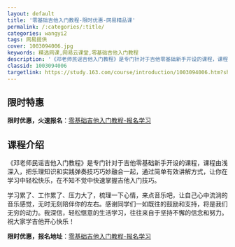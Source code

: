 ```yaml
---
layout: default
title: '零基础吉他入门教程-限时优惠-网易精品课'
permalink: /:categories/:title/
categories: wangyi2
tags: 网易提供
cover: 1003094006.jpg
keywords: 精选网课,网易云课堂,零基础吉他入门教程
description: '《邓老师民谣吉他入门教程》是专门针对于吉他零基础新手开设的课程，课程由浅深入，把乐理知识和实践弹奏技巧巧妙融合一起，通过'
classid: 1003094006
targetlink: https://study.163.com/course/introduction/1003094006.htm?share=1&shareId=1025206652&utm_campaign=share&utm_medium=iphoneShare&utm_source=&utm_u=1025206652
---
```


## 限时特惠

**限时优惠，火速报名**：[零基础吉他入门教程-报名学习](https://study.163.com/course/introduction/1003094006.htm?share=1&shareId=1025206652&utm_campaign=share&utm_medium=iphoneShare&utm_source=&utm_u=1025206652)

## 课程介绍

《邓老师民谣吉他入门教程》是专门针对于吉他零基础新手开设的课程，课程由浅深入，把乐理知识和实践弹奏技巧巧妙融合一起，通过简单有效讲解方式，让你在学习中轻松快乐，在不知不觉中快速掌握吉他入门技巧。

  学习累了、工作累了、压力大了，梳理一下心情，来点音乐吧，让自己心中流淌的音乐感觉，无时无刻陪伴你的左右。感谢同学们一如既往的鼓励和支持，将是我们无穷的动力。我深信，轻松惬意的生活学习，往往来自于坚持不懈的信念和努力。祝大家学吉他开心快乐！

**限时优惠，报名地址**：[零基础吉他入门教程-报名学习](https://study.163.com/course/introduction/1003094006.htm?share=1&shareId=1025206652&utm_campaign=share&utm_medium=iphoneShare&utm_source=&utm_u=1025206652)


